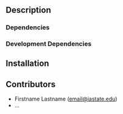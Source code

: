 # <project-title>


## Description



### Dependencies


### Development Dependencies 


## Installation  


## Contributors 
* Firstname Lastname   (email@iastate.edu)
* ...

